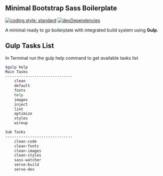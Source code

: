 Minimal Bootstrap Sass Boilerplate
-----------------------------------
[![coding style: standard][standard-svg]][standard-site] [![devDependencies][npm-dev-dependencies]][devdep-status]

A minimal ready to go boilerplate with integrated build system using **Gulp**.

Gulp Tasks List
----------------
In Terminal run the gulp help command to get available tasks list

```sh
$gulp help
Main Tasks
------------------------------
    clean
    default
    fonts
    help
    images
    inject
    lint
    optimize
    styles
    wireup

Sub Tasks
------------------------------
    clean-code
    clean-fonts
    clean-images
    clean-styles
    sass-watcher
    serve-build
    serve-dev
```

[standard-svg]: https://img.shields.io/badge/code%20style-standard-brightgreen.svg
[standard-site]: http://standardjs.com
[devdep-status]: https://david-dm.org/nmrony/minimal-bootstrap-sass-boilerplate#info=devDependencies&view=table
[npm-dev-dependencies]: https://img.shields.io/david/dev/nmrony/minimal-bootstrap-sass-boilerplate.svg
